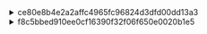 <details>
<summary>ce80e8b4e2a2affc4965fc96824d3dfd00dd13a3</summary>

### Three types 
| Path Change | Class Name Change | Count |
|----------------------------|----------------------------|-------|
| Different paths | Same class name | 109 |
| Different paths | Different class names | 1 |
| Same path | Different class name | 0 |

### Different paths, same class name


| repository_name | commit_id | file_similarity_score | change_type | change_type_info | old_filename | new_filename |
|----------------|-----------|----------------------|-------------|------------------|--------------|--------------|
| mbassador | ce80e8b | 100 | Move Method | 'private_void_addMessageTypeSubscription' from 'src/main/java/org/mbassy/AbstractMessageBus' to 'src/main/java/net/engio/mbassy/AbstractMessageBus' | src/main/java/org/mbassy/AbstractMessageBus#private_void_addMessageTypeSubscription(Class,Subscription).mjava | src/main/java/net/engio/mbassy/AbstractMessageBus#private_void_addMessageTypeSubscription(Class,Subscription).mjava |
| mbassador | ce80e8b | 100 | Move Method | 'private_void_initDispatcherThreads' from 'src/main/java/org/mbassy/AbstractMessageBus' to 'src/main/java/net/engio/mbassy/AbstractMessageBus' | src/main/java/org/mbassy/AbstractMessageBus#private_void_initDispatcherThreads(int).mjava | src/main/java/net/engio/mbassy/AbstractMessageBus#private_void_initDispatcherThreads(int).mjava |
| mbassador | ce80e8b | 100 | Move Method | 'protected_Collection[Subscription]_getSubscriptionsByMessageType' from 'src/main/java/org/mbassy/AbstractMessageBus' to 'src/main/java/net/engio/mbassy/AbstractMessageBus' | src/main/java/org/mbassy/AbstractMessageBus#protected_Collection[Subscription]_getSubscriptionsByMessageType(Class).mjava | src/main/java/net/engio/mbassy/AbstractMessageBus#protected_Collection[Subscription]_getSubscriptionsByMessageType(Class).mjava |
| mbassador | ce80e8b | 100 | Move Method | 'protected_MessagePublication[T]_addAsynchronousDeliveryRequest' from 'src/main/java/org/mbassy/AbstractMessageBus' to 'src/main/java/net/engio/mbassy/AbstractMessageBus' | src/main/java/org/mbassy/AbstractMessageBus#protected_MessagePublication[T]_addAsynchronousDeliveryRequest(MessagePublication[T]).mjava | src/main/java/net/engio/mbassy/AbstractMessageBus#protected_MessagePublication[T]_addAsynchronousDeliveryRequest(MessagePublication[T]).mjava |
| mbassador | ce80e8b | 100 | Move Method | 'protected_MessagePublication[T]_addAsynchronousDeliveryRequest' from 'src/main/java/org/mbassy/AbstractMessageBus' to 'src/main/java/net/engio/mbassy/AbstractMessageBus' | src/main/java/org/mbassy/AbstractMessageBus#protected_MessagePublication[T]_addAsynchronousDeliveryRequest(MessagePublication[T],long,TimeUnit).mjava | src/main/java/net/engio/mbassy/AbstractMessageBus#protected_MessagePublication[T]_addAsynchronousDeliveryRequest(MessagePublication[T],long,TimeUnit).mjava |
| mbassador | ce80e8b | 100 | Move Method | 'public_AbstractMessageBus' from 'src/main/java/org/mbassy/AbstractMessageBus' to 'src/main/java/net/engio/mbassy/AbstractMessageBus' | src/main/java/org/mbassy/AbstractMessageBus#public_AbstractMessageBus(BusConfiguration).mjava | src/main/java/net/engio/mbassy/AbstractMessageBus#public_AbstractMessageBus(BusConfiguration).mjava |
| mbassador | ce80e8b | 100 | Move Method | 'public_boolean_unsubscribe' from 'src/main/java/org/mbassy/AbstractMessageBus' to 'src/main/java/net/engio/mbassy/AbstractMessageBus' | src/main/java/org/mbassy/AbstractMessageBus#public_boolean_unsubscribe(Object).mjava | src/main/java/net/engio/mbassy/AbstractMessageBus#public_boolean_unsubscribe(Object).mjava |
| mbassador | ce80e8b | 100 | Move Method | 'public_void_addErrorHandler' from 'src/main/java/org/mbassy/AbstractMessageBus' to 'src/main/java/net/engio/mbassy/AbstractMessageBus' | src/main/java/org/mbassy/AbstractMessageBus#public_void_addErrorHandler(IPublicationErrorHandler).mjava | src/main/java/net/engio/mbassy/AbstractMessageBus#public_void_addErrorHandler(IPublicationErrorHandler).mjava |
| mbassador | ce80e8b | 100 | Move Method | 'public_void_handlePublicationError' from 'src/main/java/org/mbassy/AbstractMessageBus' to 'src/main/java/net/engio/mbassy/AbstractMessageBus' | src/main/java/org/mbassy/AbstractMessageBus#public_void_handlePublicationError(PublicationError).mjava | src/main/java/net/engio/mbassy/AbstractMessageBus#public_void_handlePublicationError(PublicationError).mjava |
| mbassador | ce80e8b | 100 | Move Method | 'public_void_subscribe' from 'src/main/java/org/mbassy/AbstractMessageBus' to 'src/main/java/net/engio/mbassy/AbstractMessageBus' | src/main/java/org/mbassy/AbstractMessageBus#public_void_subscribe(Object).mjava | src/main/java/net/engio/mbassy/AbstractMessageBus#public_void_subscribe(Object).mjava |

#### tokenized log

```
====== DIFF: a/src/main/java/org/mbassy/AbstractMessageBus#private_void_addMessageTypeSubscription(Class,Subscription).mjava ======
diff --git a/src/main/java/org/mbassy/AbstractMessageBus#private_void_addMessageTypeSubscription(Class,Subscription).mjava b/src/main/java/net/engio/mbassy/AbstractMessageBus#private_void_addMessageTypeSubscription(Class,Subscription).mjava
similarity index 100%
rename from src/main/java/org/mbassy/AbstractMessageBus#private_void_addMessageTypeSubscription(Class,Subscription).mjava
rename to src/main/java/net/engio/mbassy/AbstractMessageBus#private_void_addMessageTypeSubscription(Class,Subscription).mjava

====== DIFF: a/src/main/java/org/mbassy/AbstractMessageBus#private_void_initDispatcherThreads(int).mjava ======
diff --git a/src/main/java/org/mbassy/AbstractMessageBus#private_void_initDispatcherThreads(int).mjava b/src/main/java/net/engio/mbassy/AbstractMessageBus#private_void_initDispatcherThreads(int).mjava
similarity index 100%
rename from src/main/java/org/mbassy/AbstractMessageBus#private_void_initDispatcherThreads(int).mjava
rename to src/main/java/net/engio/mbassy/AbstractMessageBus#private_void_initDispatcherThreads(int).mjava

====== DIFF: a/src/main/java/org/mbassy/AbstractMessageBus#private_void_shutdown().mjava ======
diff --git a/src/main/java/org/mbassy/AbstractMessageBus#private_void_shutdown().mjava b/src/main/java/net/engio/mbassy/AbstractMessageBus#private_void_shutdown().mjava
similarity index 100%
rename from src/main/java/org/mbassy/AbstractMessageBus#private_void_shutdown().mjava
rename to src/main/java/net/engio/mbassy/AbstractMessageBus#private_void_shutdown().mjava

====== DIFF: a/src/main/java/org/mbassy/AbstractMessageBus#protected_Collection[Subscription]_getSubscriptionsByMessageType(Class).mjava ======
diff --git a/src/main/java/org/mbassy/AbstractMessageBus#protected_Collection[Subscription]_getSubscriptionsByMessageType(Class).mjava b/src/main/java/net/engio/mbassy/AbstractMessageBus#protected_Collection[Subscription]_getSubscriptionsByMessageType(Class).mjava
similarity index 100%
rename from src/main/java/org/mbassy/AbstractMessageBus#protected_Collection[Subscription]_getSubscriptionsByMessageType(Class).mjava
rename to src/main/java/net/engio/mbassy/AbstractMessageBus#protected_Collection[Subscription]_getSubscriptionsByMessageType(Class).mjava

====== DIFF: a/src/main/java/org/mbassy/AbstractMessageBus#protected_MessagePublication[T]_addAsynchronousDeliveryRequest(MessagePublication[T]).mjava ======
diff --git a/src/main/java/org/mbassy/AbstractMessageBus#protected_MessagePublication[T]_addAsynchronousDeliveryRequest(MessagePublication[T]).mjava b/src/main/java/net/engio/mbassy/AbstractMessageBus#protected_MessagePublication[T]_addAsynchronousDeliveryRequest(MessagePublication[T]).mjava
similarity index 100%
rename from src/main/java/org/mbassy/AbstractMessageBus#protected_MessagePublication[T]_addAsynchronousDeliveryRequest(MessagePublication[T]).mjava
rename to src/main/java/net/engio/mbassy/AbstractMessageBus#protected_MessagePublication[T]_addAsynchronousDeliveryRequest(MessagePublication[T]).mjava

====== DIFF: a/src/main/java/org/mbassy/AbstractMessageBus#protected_MessagePublication[T]_addAsynchronousDeliveryRequest(MessagePublication[T],long,TimeUnit).mjava ======
diff --git a/src/main/java/org/mbassy/AbstractMessageBus#protected_MessagePublication[T]_addAsynchronousDeliveryRequest(MessagePublication[T],long,TimeUnit).mjava b/src/main/java/net/engio/mbassy/AbstractMessageBus#protected_MessagePublication[T]_addAsynchronousDeliveryRequest(MessagePublication[T],long,TimeUnit).mjava
similarity index 100%
rename from src/main/java/org/mbassy/AbstractMessageBus#protected_MessagePublication[T]_addAsynchronousDeliveryRequest(MessagePublication[T],long,TimeUnit).mjava
rename to src/main/java/net/engio/mbassy/AbstractMessageBus#protected_MessagePublication[T]_addAsynchronousDeliveryRequest(MessagePublication[T],long,TimeUnit).mjava

====== DIFF: a/src/main/java/org/mbassy/AbstractMessageBus#protected_void_finalize().mjava ======
diff --git a/src/main/java/org/mbassy/AbstractMessageBus#protected_void_finalize().mjava b/src/main/java/net/engio/mbassy/AbstractMessageBus#protected_void_finalize().mjava
similarity index 100%
rename from src/main/java/org/mbassy/AbstractMessageBus#protected_void_finalize().mjava
rename to src/main/java/net/engio/mbassy/AbstractMessageBus#protected_void_finalize().mjava

====== DIFF: a/src/main/java/org/mbassy/AbstractMessageBus#public_AbstractMessageBus(BusConfiguration).mjava ======
diff --git a/src/main/java/org/mbassy/AbstractMessageBus#public_AbstractMessageBus(BusConfiguration).mjava b/src/main/java/net/engio/mbassy/AbstractMessageBus#public_AbstractMessageBus(BusConfiguration).mjava
similarity index 100%
rename from src/main/java/org/mbassy/AbstractMessageBus#public_AbstractMessageBus(BusConfiguration).mjava
rename to src/main/java/net/engio/mbassy/AbstractMessageBus#public_AbstractMessageBus(BusConfiguration).mjava

====== DIFF: a/src/main/java/org/mbassy/AbstractMessageBus#public_Collection[IPublicationErrorHandler]_getRegisteredErrorHandlers().mjava ======
diff --git a/src/main/java/org/mbassy/AbstractMessageBus#public_Collection[IPublicationErrorHandler]_getRegisteredErrorHandlers().mjava b/src/main/java/net/engio/mbassy/AbstractMessageBus#public_Collection[IPublicationErrorHandler]_getRegisteredErrorHandlers().mjava
similarity index 100%
rename from src/main/java/org/mbassy/AbstractMessageBus#public_Collection[IPublicationErrorHandler]_getRegisteredErrorHandlers().mjava
rename to src/main/java/net/engio/mbassy/AbstractMessageBus#public_Collection[IPublicationErrorHandler]_getRegisteredErrorHandlers().mjava

====== DIFF: a/src/main/java/org/mbassy/AbstractMessageBus#public_Executor_getExecutor().mjava ======
diff --git a/src/main/java/org/mbassy/AbstractMessageBus#public_Executor_getExecutor().mjava b/src/main/java/net/engio/mbassy/AbstractMessageBus#public_Executor_getExecutor().mjava
similarity index 100%
rename from src/main/java/org/mbassy/AbstractMessageBus#public_Executor_getExecutor().mjava
rename to src/main/java/net/engio/mbassy/AbstractMessageBus#public_Executor_getExecutor().mjava

====== DIFF: a/src/main/java/org/mbassy/AbstractMessageBus#public_boolean_hasPendingMessages().mjava ======
diff --git a/src/main/java/org/mbassy/AbstractMessageBus#public_boolean_hasPendingMessages().mjava b/src/main/java/net/engio/mbassy/AbstractMessageBus#public_boolean_hasPendingMessages().mjava
similarity index 100%
rename from src/main/java/org/mbassy/AbstractMessageBus#public_boolean_hasPendingMessages().mjava
rename to src/main/java/net/engio/mbassy/AbstractMessageBus#public_boolean_hasPendingMessages().mjava

====== DIFF: a/src/main/java/org/mbassy/AbstractMessageBus#public_boolean_unsubscribe(Object).mjava ======
diff --git a/src/main/java/org/mbassy/AbstractMessageBus#public_boolean_unsubscribe(Object).mjava b/src/main/java/net/engio/mbassy/AbstractMessageBus#public_boolean_unsubscribe(Object).mjava
similarity index 100%
rename from src/main/java/org/mbassy/AbstractMessageBus#public_boolean_unsubscribe(Object).mjava
rename to src/main/java/net/engio/mbassy/AbstractMessageBus#public_boolean_unsubscribe(Object).mjava

====== DIFF: a/src/main/java/org/mbassy/AbstractMessageBus#public_void_addErrorHandler(IPublicationErrorHandler).mjava ======
diff --git a/src/main/java/org/mbassy/AbstractMessageBus#public_void_addErrorHandler(IPublicationErrorHandler).mjava b/src/main/java/net/engio/mbassy/AbstractMessageBus#public_void_addErrorHandler(IPublicationErrorHandler).mjava
similarity index 100%
rename from src/main/java/org/mbassy/AbstractMessageBus#public_void_addErrorHandler(IPublicationErrorHandler).mjava
rename to src/main/java/net/engio/mbassy/AbstractMessageBus#public_void_addErrorHandler(IPublicationErrorHandler).mjava

====== DIFF: a/src/main/java/org/mbassy/AbstractMessageBus#public_void_handlePublicationError(PublicationError).mjava ======
diff --git a/src/main/java/org/mbassy/AbstractMessageBus#public_void_handlePublicationError(PublicationError).mjava b/src/main/java/net/engio/mbassy/AbstractMessageBus#public_void_handlePublicationError(PublicationError).mjava
similarity index 100%
rename from src/main/java/org/mbassy/AbstractMessageBus#public_void_handlePublicationError(PublicationError).mjava
rename to src/main/java/net/engio/mbassy/AbstractMessageBus#public_void_handlePublicationError(PublicationError).mjava

====== DIFF: a/src/main/java/org/mbassy/AbstractMessageBus#public_void_subscribe(Object).mjava ======
diff --git a/src/main/java/org/mbassy/AbstractMessageBus#public_void_subscribe(Object).mjava b/src/main/java/net/engio/mbassy/AbstractMessageBus#public_void_subscribe(Object).mjava
similarity index 100%
rename from src/main/java/org/mbassy/AbstractMessageBus#public_void_subscribe(Object).mjava
rename to src/main/java/net/engio/mbassy/AbstractMessageBus#public_void_subscribe(Object).mjava

```

#### original log

```
====== DIFF: a/src/main/java/org/mbassy/AbstractMessageBus.java ======
diff --git a/src/main/java/org/mbassy/AbstractMessageBus.java b/src/main/java/net/engio/mbassy/AbstractMessageBus.java
similarity index 96%
rename from src/main/java/org/mbassy/AbstractMessageBus.java
rename to src/main/java/net/engio/mbassy/AbstractMessageBus.java
index e9c72c6..e8d9897 100644
--- a/src/main/java/org/mbassy/AbstractMessageBus.java
+++ b/src/main/java/net/engio/mbassy/AbstractMessageBus.java
@@ -1,15 +1,14 @@
-package org.mbassy;
+package net.engio.mbassy;
 
-import org.mbassy.common.ReflectionUtils;
-import org.mbassy.dispatch.MessagingContext;
-import org.mbassy.listener.MessageHandlerMetadata;
-import org.mbassy.listener.MetadataReader;
-import org.mbassy.subscription.Subscription;
-import org.mbassy.subscription.SubscriptionFactory;
+import net.engio.mbassy.common.ReflectionUtils;
+import net.engio.mbassy.dispatch.MessagingContext;
+import net.engio.mbassy.listener.MessageHandlerMetadata;
+import net.engio.mbassy.listener.MetadataReader;
+import net.engio.mbassy.subscription.Subscription;
+import net.engio.mbassy.subscription.SubscriptionFactory;
 
 import java.util.*;
 import java.util.concurrent.*;
-import java.util.concurrent.atomic.AtomicBoolean;
 
 /**
  * The base class for all message bus implementations.
```
#### Possible refactoring

| **Refactoring Type**         | **Manifestation in This Change** |
|-----------------------------|----------------------------------|
| **Move Package**   | `org.mbassy` → `net.engio.mbassy` |
| **Move Class**     | `AbstractMessageBus.java` migrated to a new path |



### Different paths, different class names

| repository_name | commit_id | file_similarity_score | change_type | change_type_info | old_filename | new_filename |
|----------------|-----------|----------------------|-------------|------------------|--------------|--------------|
| mbassador | ce80e8b | 100 | Move Method | private_int_getNumberOfSubscribedListeners' from 'src/test/java/org/mbassy/MBassadorTest' to 'src/test/java/net/engio/mbassy/ListenerSubscriptionTest' | src/test/java/org/mbassy/MBassadorTest#private_int_getNumberOfSubscribedListeners(Collection[Subscription]).mjava | src/test/java/net/engio/mbassy/ListenerSubscriptionTest#private_int_getNumberOfSubscribedListeners(Collection[Subscription]).mjava |


#### tokenized log
```
====== DIFF: a/src/test/java/org/mbassy/MBassadorTest#private_int_getNumberOfSubscribedListeners(Collection[Subscription]).mjava ======
diff --git a/src/test/java/org/mbassy/MBassadorTest#private_int_getNumberOfSubscribedListeners(Collection[Subscription]).mjava b/src/test/java/net/engio/mbassy/ListenerSubscriptionTest#private_int_getNumberOfSubscribedListeners(Collection[Subscription]).mjava
similarity index 100%
rename from src/test/java/org/mbassy/MBassadorTest#private_int_getNumberOfSubscribedListeners(Collection[Subscription]).mjava
rename to src/test/java/net/engio/mbassy/ListenerSubscriptionTest#private_int_getNumberOfSubscribedListeners(Collection[Subscription]).mjava
```
  

#### original log

<details>
<summary>both</summary>

```
====== DIFF: a/src/test/java/org/mbassy/AllTests.java ======
diff --git a/src/test/java/org/mbassy/AllTests.java b/src/test/java/net/engio/mbassy/AllTests.java
similarity index 69%
rename from src/test/java/org/mbassy/AllTests.java
rename to src/test/java/net/engio/mbassy/AllTests.java
index 69ea305..9e85111 100644
--- a/src/test/java/org/mbassy/AllTests.java
+++ b/src/test/java/net/engio/mbassy/AllTests.java
@@ -1,4 +1,4 @@
-package org.mbassy;
+package net.engio.mbassy;
 
 import org.junit.runner.RunWith;
 import org.junit.runners.Suite;
@@ -12,9 +12,10 @@ import org.junit.runners.Suite;
 @RunWith(Suite.class)
 @Suite.SuiteClasses({
         ConcurrentSetTest.class,
-        MBassadorTest.class,
+        MessagePublicationTest.class,
         FilterTest.class,
-        MetadataReaderTest.class
+        MetadataReaderTest.class,
+        ListenerSubscriptionTest.class
 })
 public class AllTests {
 }
``` 
</details>

---
<details>
<summary>src/test/java/org/mbassy/MBassadorTest</summary>

```
====== DIFF: a/src/test/java/org/mbassy/MBassadorTest.java ======
diff --git a/src/test/java/org/mbassy/MBassadorTest.java b/src/test/java/org/mbassy/MBassadorTest.java
deleted file mode 100644
index d15bd3e..0000000
--- a/src/test/java/org/mbassy/MBassadorTest.java
+++ /dev/null
@@ -1,221 +0,0 @@
-package org.mbassy;
-
-import java.util.Collection;
-import java.util.LinkedList;
-import java.util.List;
-import java.util.concurrent.CopyOnWriteArrayList;
-
-import org.junit.Test;
-import org.mbassy.events.SubTestEvent;
-import org.mbassy.events.TestEvent;
-import org.mbassy.events.TestEvent2;
-import org.mbassy.listeners.EventingTestBean;
-import org.mbassy.listeners.EventingTestBean2;
-import org.mbassy.listeners.EventingTestBean3;
-import org.mbassy.listeners.ListenerFactory;
-import org.mbassy.listeners.MultiEventHandler;
-import org.mbassy.listeners.NonListeningBean;
-import org.mbassy.subscription.Subscription;
-
-/**
- * Test synchronous and asynchronous dispatch in single and multi-threaded scenario.
- *
- * @author bennidi
- *         Date: 2/8/12
- */
-public class MBassadorTest extends UnitTest {
-
-
-    // this is a single threaded test for subscribing and unsubscribing of a single listener
-    @Test
-    public void testSubscribeSimple() throws InterruptedException {
-        MBassador bus = new MBassador(new BusConfiguration());
-        List<Object> listeners = new LinkedList<Object>();
-        int listenerCount = 1000;
-
-        // subscribe a number of listeners to the bus
-        for (int i = 1; i <= listenerCount; i++) {
-            EventingTestBean listener = new EventingTestBean();
-            NonListeningBean nonListener = new NonListeningBean();
-            listeners.add(listener);
-
-            bus.subscribe(listener);
-            bus.subscribe(nonListener);
-
-            assertFalse(bus.unsubscribe(nonListener)); // these are not expected to be subscribed listeners
-            assertFalse(bus.unsubscribe(new EventingTestBean()));
-
-        }
-
-        // check the generated subscriptions for existence of all previously subscribed valid listeners
-        Collection<Subscription> testEventsubscriptions = bus.getSubscriptionsByMessageType(TestEvent.class);
-        assertEquals(1, testEventsubscriptions.size());
-        assertEquals(listenerCount, getNumberOfSubscribedListeners(testEventsubscriptions));
-
-        Collection<Subscription> subTestEventsubscriptions = bus.getSubscriptionsByMessageType(SubTestEvent.class);
-        assertEquals(3, subTestEventsubscriptions.size());
-        assertEquals(3 * listenerCount, getNumberOfSubscribedListeners(subTestEventsubscriptions));
-
-        // unsubscribe the listeners
-        for(Object listener : listeners){
-            assertTrue(bus.unsubscribe(listener)); // this listener is expected to exist
-        }
-
-        // no listener should be left
-        testEventsubscriptions = bus.getSubscriptionsByMessageType(TestEvent.class);
-        assertEquals(1, testEventsubscriptions.size());
-        assertEquals(0, getNumberOfSubscribedListeners(testEventsubscriptions));
-
-        subTestEventsubscriptions = bus.getSubscriptionsByMessageType(SubTestEvent.class);
-        assertEquals(3, subTestEventsubscriptions.size());
-        assertEquals(0, getNumberOfSubscribedListeners(subTestEventsubscriptions));
-
-    }
-
-    private int getNumberOfSubscribedListeners(Collection<Subscription> subscriptions) {
-        int listeners = 0;
-        for (Subscription sub : subscriptions) {
-            listeners += sub.size();
-        }
-        return listeners;
-    }
-
-    @Test
-    public void testConcurrentSubscription() throws Exception {
-
-        MBassador bus = new MBassador(new BusConfiguration());
-        ListenerFactory listenerFactory = new ListenerFactory()
-                .create(100, EventingTestBean.class)
-                .create(100, EventingTestBean2.class)
-                .create(100, EventingTestBean3.class)
-                .create(100, Object.class)
-                .create(100, NonListeningBean.class);
-
-        List<Object> listeners = listenerFactory.build();
-
-        // this will subscribe the listeners concurrently to the bus
-        TestUtil.setup(bus, listeners, 10);
-
-        // check the generated subscriptions for existence of all previously subscribed valid listeners
-        Collection<Subscription> testEventsubscriptions = bus.getSubscriptionsByMessageType(TestEvent.class);
-        assertEquals(3, testEventsubscriptions.size());
-        assertEquals(300, getNumberOfSubscribedListeners(testEventsubscriptions));
-
-        Collection<Subscription> subTestEventsubscriptions = bus.getSubscriptionsByMessageType(SubTestEvent.class);
-        assertEquals(10, subTestEventsubscriptions.size());
-        assertEquals(1000, getNumberOfSubscribedListeners(subTestEventsubscriptions));
-
-    }
-
-
-    @Test
-    public void testAsynchronousMessagePublication() throws Exception {
-
-        MBassador bus = new MBassador(new BusConfiguration());
-        ListenerFactory listenerFactory = new ListenerFactory()
-                .create(100, EventingTestBean.class)
-                .create(100, EventingTestBean2.class)
-                .create(100, EventingTestBean3.class)
-                .create(100, Object.class)
-                .create(100, NonListeningBean.class)
-                .create(100, MultiEventHandler.class);
-
-        List<Object> listeners = listenerFactory.build();
-
-        // this will subscribe the listeners concurrently to the bus
-        TestUtil.setup(bus, listeners, 10);
-
-        TestEvent event = new TestEvent();
-        TestEvent subEvent = new SubTestEvent();
-        TestEvent2 event2 = new TestEvent2();
-
-        bus.publishAsync(event);
-        bus.publishAsync(subEvent);
-        bus.publishAsync(event2);
-
-        pause(2000);
-
-        assertEquals(500, event.counter.get());
-        assertEquals(800, subEvent.counter.get());
-        assertEquals(200, event2.counter.get());
-
-    }
-
-    @Test
-    public void testSynchronousMessagePublication() throws Exception {
-
-        MBassador bus = new MBassador(new BusConfiguration());
-        ListenerFactory listenerFactory = new ListenerFactory()
-                .create(100, EventingTestBean.class)
-                .create(100, EventingTestBean2.class)
-                .create(100, EventingTestBean3.class)
-                .create(100, Object.class)
-                .create(100, NonListeningBean.class);
-
-        List<Object> listeners = listenerFactory.build();
-
-        // this will subscribe the listeners concurrently to the bus
-        TestUtil.setup(bus, listeners, 10);
-
-        TestEvent event = new TestEvent();
-        TestEvent subEvent = new SubTestEvent();
-
-        bus.publish(event);
-        bus.publish(subEvent);
-
-        pause(2000);
-
-        assertEquals(300, event.counter.get());
-        assertEquals(700, subEvent.counter.get());
-
-    }
-
-    @Test
-    public void testConcurrentMixedMessagePublication() throws Exception {
-        final CopyOnWriteArrayList<TestEvent> testEvents = new CopyOnWriteArrayList<TestEvent>();
-        final CopyOnWriteArrayList<SubTestEvent> subtestEvents = new CopyOnWriteArrayList<SubTestEvent>();
-        final int eventLoopsPerTHread = 100;
-
-
-        final MBassador bus = new MBassador(new BusConfiguration());
-        ListenerFactory listenerFactory = new ListenerFactory()
-                .create(100, EventingTestBean.class)
-                .create(100, EventingTestBean2.class)
-                .create(100, EventingTestBean3.class)
-                .create(100, Object.class)
-                .create(100, NonListeningBean.class);
-
-        List<Object> listeners = listenerFactory.build();
-
-        // this will subscribe the listeners concurrently to the bus
-        TestUtil.setup(bus, listeners, 10);
-
-        ConcurrentExecutor.runConcurrent(new Runnable() {
-            @Override
-            public void run() {
-                for (int i = 0; i < eventLoopsPerTHread; i++) {
-                    TestEvent event = new TestEvent();
-                    SubTestEvent subEvent = new SubTestEvent();
-                    testEvents.add(event);
-                    subtestEvents.add(subEvent);
-
-                    bus.publishAsync(event);
-                    bus.publish(subEvent);
-                }
-            }
-        }, 10);
-
-        pause(3000);
-
-        for (TestEvent event : testEvents) {
-            assertEquals(300, event.counter.get());
-        }
-
-        for (SubTestEvent event : subtestEvents) {
-            assertEquals(700, event.counter.get());
-        }
-
-    }
-
-
-}
```
</details>

---

<details>
<summary>src/test/java/net/engio/mbassy/ListenerSubscriptionTest</summary>
  
```
====== DIFF: a/src/test/java/net/engio/mbassy/ListenerSubscriptionTest.java ======
diff --git a/src/test/java/net/engio/mbassy/ListenerSubscriptionTest.java b/src/test/java/net/engio/mbassy/ListenerSubscriptionTest.java
new file mode 100644
index 0000000..815c989
--- /dev/null
+++ b/src/test/java/net/engio/mbassy/ListenerSubscriptionTest.java
@@ -0,0 +1,104 @@
+package net.engio.mbassy;
+
+import org.junit.Test;
+import net.engio.mbassy.common.TestUtil;
+import net.engio.mbassy.common.UnitTest;
+import net.engio.mbassy.events.SubTestEvent;
+import net.engio.mbassy.events.TestEvent;
+import net.engio.mbassy.listeners.*;
+import net.engio.mbassy.subscription.Subscription;
+
+import java.util.Collection;
+import java.util.LinkedList;
+import java.util.List;
+
+/**
+ * Testing different scenarios of subscribing objects (listeners and non-listeners) to the message bus.
+ *
+ * @author bennidi
+ *         Date: 1/9/13
+ */
+public class ListenerSubscriptionTest extends UnitTest{
+
+
+    // this is a single threaded test for subscribing and unsubscribing of a single listener
+    @Test
+    public void testSubscribeSimple() throws InterruptedException {
+        MBassador bus = new MBassador(new BusConfiguration());
+        List<Object> listeners = new LinkedList<Object>();
+        int listenerCount = 200000;
+
+        // subscribe a number of listeners to the bus
+        for (int i = 1; i <= listenerCount; i++) {
+            EventingTestBean listener = new EventingTestBean();
+            NonListeningBean nonListener = new NonListeningBean();
+            listeners.add(listener);
+
+            bus.subscribe(listener);
+            bus.subscribe(nonListener);
+
+            assertFalse(bus.unsubscribe(nonListener)); // these are not expected to be subscribed listeners
+            assertFalse(bus.unsubscribe(new EventingTestBean()));
+
+        }
+
+        // check the generated subscriptions for existence of all previously subscribed valid listeners
+        Collection<Subscription> testEventsubscriptions = bus.getSubscriptionsByMessageType(TestEvent.class);
+        assertEquals(1, testEventsubscriptions.size());
+        assertEquals(listenerCount, getNumberOfSubscribedListeners(testEventsubscriptions));
+
+        Collection<Subscription> subTestEventsubscriptions = bus.getSubscriptionsByMessageType(SubTestEvent.class);
+        assertEquals(3, subTestEventsubscriptions.size());
+        assertEquals(3 * listenerCount, getNumberOfSubscribedListeners(subTestEventsubscriptions));
+
+        // unsubscribe the listeners
+        for(Object listener : listeners){
+            assertTrue(bus.unsubscribe(listener)); // this listener is expected to exist
+        }
+
+        // no listener should be left
+        testEventsubscriptions = bus.getSubscriptionsByMessageType(TestEvent.class);
+        assertEquals(1, testEventsubscriptions.size());
+        assertEquals(0, getNumberOfSubscribedListeners(testEventsubscriptions));
+
+        subTestEventsubscriptions = bus.getSubscriptionsByMessageType(SubTestEvent.class);
+        assertEquals(3, subTestEventsubscriptions.size());
+        assertEquals(0, getNumberOfSubscribedListeners(subTestEventsubscriptions));
+
+    }
+
+    private int getNumberOfSubscribedListeners(Collection<Subscription> subscriptions) {
+        int listeners = 0;
+        for (Subscription sub : subscriptions) {
+            listeners += sub.size();
+        }
+        return listeners;
+    }
+
+    @Test
+    public void testConcurrentSubscription() throws Exception {
+
+        MBassador bus = new MBassador(new BusConfiguration());
+        ListenerFactory listenerFactory = new ListenerFactory()
+                .create(10000, EventingTestBean.class)
+                .create(10000, EventingTestBean2.class)
+                .create(10000, EventingTestBean3.class)
+                .create(10000, Object.class)
+                .create(10000, NonListeningBean.class);
+
+        List<Object> listeners = listenerFactory.build();
+
+        // this will subscribe the listeners concurrently to the bus
+        TestUtil.setup(bus, listeners, 10);
+
+        // check the generated subscriptions for existence of all previously subscribed valid listeners
+        Collection<Subscription> testEventsubscriptions = bus.getSubscriptionsByMessageType(TestEvent.class);
+        assertEquals(3, testEventsubscriptions.size());
+        assertEquals(30000, getNumberOfSubscribedListeners(testEventsubscriptions));
+
+        Collection<Subscription> subTestEventsubscriptions = bus.getSubscriptionsByMessageType(SubTestEvent.class);
+        assertEquals(10, subTestEventsubscriptions.size());
+        assertEquals(100000, getNumberOfSubscribedListeners(subTestEventsubscriptions));
+
+    }
+}
```
</details> 

<details>
<summary>src/test/java/net/engio/mbassy/MessagePublicationTest</summary>
  
```
====== DIFF: a/src/test/java/net/engio/mbassy/MessagePublicationTest.java ======
diff --git a/src/test/java/net/engio/mbassy/MessagePublicationTest.java b/src/test/java/net/engio/mbassy/MessagePublicationTest.java
new file mode 100644
index 0000000..22fb1da
--- /dev/null
+++ b/src/test/java/net/engio/mbassy/MessagePublicationTest.java
@@ -0,0 +1,144 @@
+package net.engio.mbassy;
+
+import java.util.List;
+import java.util.concurrent.CopyOnWriteArrayList;
+
+import org.junit.Test;
+import net.engio.mbassy.common.ConcurrentExecutor;
+import net.engio.mbassy.common.TestUtil;
+import net.engio.mbassy.common.UnitTest;
+import net.engio.mbassy.events.SubTestEvent;
+import net.engio.mbassy.events.TestEvent;
+import net.engio.mbassy.events.TestEvent2;
+import net.engio.mbassy.listeners.EventingTestBean;
+import net.engio.mbassy.listeners.EventingTestBean2;
+import net.engio.mbassy.listeners.EventingTestBean3;
+import net.engio.mbassy.listeners.ListenerFactory;
+import net.engio.mbassy.listeners.MultiEventHandler;
+import net.engio.mbassy.listeners.NonListeningBean;
+
+/**
+ * Test synchronous and asynchronous dispatch in single and multi-threaded scenario.
+ *
+ * @author bennidi
+ *         Date: 2/8/12
+ */
+public class MessagePublicationTest extends UnitTest {
+
+    // this value probably needs to be adjusted depending on the performance of the underlying plattform
+    // otherwise the tests will fail since asynchronous processing might not have finished when
+    // evaluation is run
+    private int processingTimeInMS = 4000;
+
+
+    @Test
+    public void testAsynchronousMessagePublication() throws Exception {
+
+        MBassador bus = new MBassador(new BusConfiguration());
+        ListenerFactory listenerFactory = new ListenerFactory()
+                .create(10000, EventingTestBean.class)
+                .create(10000, EventingTestBean2.class)
+                .create(10000, EventingTestBean3.class)
+                .create(10000, Object.class)
+                .create(10000, NonListeningBean.class)
+                .create(10000, MultiEventHandler.class);
+
+        List<Object> listeners = listenerFactory.build();
+
+        // this will subscribe the listeners concurrently to the bus
+        TestUtil.setup(bus, listeners, 10);
+
+        TestEvent event = new TestEvent();
+        TestEvent subEvent = new SubTestEvent();
+        TestEvent2 event2 = new TestEvent2();
+
+        bus.publishAsync(event);
+        bus.publishAsync(subEvent);
+        bus.publishAsync(event2);
+
+        pause(processingTimeInMS);
+
+        assertEquals(50000, event.counter.get());
+        assertEquals(80000, subEvent.counter.get());
+        assertEquals(20000, event2.counter.get());
+
+    }
+
+    @Test
+    public void testSynchronousMessagePublication() throws Exception {
+
+        MBassador bus = new MBassador(new BusConfiguration());
+        ListenerFactory listenerFactory = new ListenerFactory()
+                .create(10000, EventingTestBean.class)
+                .create(10000, EventingTestBean2.class)
+                .create(10000, EventingTestBean3.class)
+                .create(10000, Object.class)
+                .create(10000, NonListeningBean.class);
+
+        List<Object> listeners = listenerFactory.build();
+
+        // this will subscribe the listeners concurrently to the bus
+        TestUtil.setup(bus, listeners, 10);
+
+        TestEvent event = new TestEvent();
+        TestEvent subEvent = new SubTestEvent();
+
+        bus.publish(event);
+        bus.publish(subEvent);
+
+        pause(processingTimeInMS);
+
+        assertEquals(30000, event.counter.get());
+        assertEquals(70000, subEvent.counter.get());
+
+    }
+
+    @Test
+    public void testConcurrentMixedMessagePublication() throws Exception {
+        final CopyOnWriteArrayList<TestEvent> testEvents = new CopyOnWriteArrayList<TestEvent>();
+        final CopyOnWriteArrayList<SubTestEvent> subtestEvents = new CopyOnWriteArrayList<SubTestEvent>();
+        final int eventLoopsPerTHread = 100;
+
+
+        final MBassador bus = new MBassador(new BusConfiguration());
+        ListenerFactory listenerFactory = new ListenerFactory()
+                .create(10000, EventingTestBean.class)
+                .create(10000, EventingTestBean2.class)
+                .create(10000, EventingTestBean3.class)
+                .create(10000, Object.class)
+                .create(10000, NonListeningBean.class);
+
+        List<Object> listeners = listenerFactory.build();
+
+        // this will subscribe the listeners concurrently to the bus
+        TestUtil.setup(bus, listeners, 10);
+
+        ConcurrentExecutor.runConcurrent(new Runnable() {
+            @Override
+            public void run() {
+                for (int i = 0; i < eventLoopsPerTHread; i++) {
+                    TestEvent event = new TestEvent();
+                    SubTestEvent subEvent = new SubTestEvent();
+                    testEvents.add(event);
+                    subtestEvents.add(subEvent);
+
+                    bus.publishAsync(event);
+                    bus.publish(subEvent);
+                }
+            }
+        }, 10);
+
+        pause(processingTimeInMS);
+
+        for (TestEvent event : testEvents) {
+            assertEquals(30000, event.counter.get());
+        }
+
+        for (SubTestEvent event : subtestEvents) {
+            assertEquals(70000, event.counter.get());
+        }
+
+    }
+
+
+}                                    
```
</details>

#### Possible refactoring
 - Extract Class: Split `MessagePublicationTest` and `ListenerSubscriptionTest` from `MBassadorTest`. 
 - Move Method:

| **Category**                           | **MBassadorTest (Old)** | **MessagePublicationTest (New)** | **ListenerSubscriptionTest (New)** |
|----------------------------------------|------------------------|---------------------------------|----------------------------------|
| **Subscription Test**                  | ✅                     | ❌                              | ✅ (Extracted) |
| **Synchronous Message Publication**    | ✅                     | ✅ (Extracted)                  | ❌                              |
| **Asynchronous Message Publication**   | ✅                     | ✅ (Extracted)                  | ❌                              |
| **Mixed Concurrent Message Publication** | ✅                   | ✅ (Extracted)                  | ❌                              |
| **Class Status**                        | ❌ (Deleted)           | ✅ (New Class)                  | ✅ (New Class)                  |

    
| **Original Method (`MBassadorTest`)**  | **New Location** | **Changes** |
|----------------------------------------|------------------|-------------|
| `testSubscribeSimple()`                | `ListenerSubscriptionTest` | Subscription count increased from 1000 → 200000 |
| `testConcurrentSubscription()`         | `ListenerSubscriptionTest` | Listener instances increased from 100 → 10000 |
| `testAsynchronousMessagePublication()` | `MessagePublicationTest` | Listener instances increased from 100 → 10000, assertion values increased |
| `testSynchronousMessagePublication()`  | `MessagePublicationTest` | Listener instances increased from 100 → 10000 |
| `testConcurrentMixedMessagePublication()` | `MessagePublicationTest` | Listener instances increased from 100 → 10000 |

</details>


<details>
<summary>f8c5bbed910ee0cf16390f32f06f650e0020b1e5</summary>

 - Move method: 17
 - Move and Rename Method: 3

# Move method
 
## Three types 
| Path Change | Class Name Change | Count |
|----------------------------|----------------------------|-------|
| Different paths | Same class name | 8 |
| Different paths | Different class names | 1 |
| Same path | Different class name | 8 |

## Different paths, same class name

## Different paths, different class names

## Same path, different class name

| repository_name | commit_id | file_similarity_score | change_type | change_type_info | old_filename | new_filename |
|----------------|-----------|----------------------|-------------|------------------|--------------|--------------|
| mbassador | f8c5bbe | 100 | Move Method | 'private_Class_getMessageType' from 'src/main/java/org/mbassy/MBassador' to 'src/main/java/org/mbassy/AbstractMessageBus' | src/main/java/org/mbassy/MBassador#private_Class_getMessageType(Method).mjava | src/main/java/org/mbassy/AbstractMessageBus#private_Class_getMessageType(Method).mjava |
| mbassador | f8c5bbe | 100 | Move Method | 'private_Collection[Class]_getSuperclasses' from 'src/main/java/org/mbassy/MBassador' to 'src/main/java/org/mbassy/AbstractMessageBus' | src/main/java/org/mbassy/MBassador#private_Collection[Class]_getSuperclasses(Class).mjava | src/main/java/org/mbassy/AbstractMessageBus#private_Collection[Class]_getSuperclasses(Class).mjava |
| mbassador | f8c5bbe | 100 | Move Method | 'private_List[Method]_getListeners' from 'src/main/java/org/mbassy/MBassador' to 'src/main/java/org/mbassy/AbstractMessageBus' | src/main/java/org/mbassy/MBassador#private_List[Method]_getListeners(Class[#]).mjava | src/main/java/org/mbassy/AbstractMessageBus#private_List[Method]_getListeners(Class[#]).mjava |
| mbassador | f8c5bbe | 100 | Move Method | 'private_boolean_isValidMessageHandler' from 'src/main/java/org/mbassy/MBassador' to 'src/main/java/org/mbassy/AbstractMessageBus' | src/main/java/org/mbassy/MBassador#private_boolean_isValidMessageHandler(Method).mjava | src/main/java/org/mbassy/AbstractMessageBus#private_boolean_isValidMessageHandler(Method).mjava |
| mbassador | f8c5bbe | 100 | Move Method | 'private_void_addMessageTypeSubscription' from 'src/main/java/org/mbassy/MBassador' to 'src/main/java/org/mbassy/AbstractMessageBus' | src/main/java/org/mbassy/MBassador#private_void_addMessageTypeSubscription(Class,Subscription).mjava | src/main/java/org/mbassy/AbstractMessageBus#private_void_addMessageTypeSubscription(Class,Subscription).mjava |
| mbassador | f8c5bbe | 100 | Move Method | 'public_void_unsubscribe' from 'src/main/java/org/mbassy/MBassador' to 'src/main/java/org/mbassy/AbstractMessageBus' | src/main/java/org/mbassy/MBassador#public_void_unsubscribe(Object).mjava | src/main/java/org/mbassy/AbstractMessageBus#public_void_unsubscribe(Object).mjava |
| mbassador | f8c5bbe | 96 | Move Method | 'private_void_initDispatcherThreads' from 'src/main/java/org/mbassy/MBassador' to 'src/main/java/org/mbassy/AbstractMessageBus' | src/main/java/org/mbassy/MBassador#private_void_initDispatcherThreads(int).mjava | src/main/java/org/mbassy/AbstractMessageBus#private_void_initDispatcherThreads(int).mjava |
| mbassador | f8c5bbe | 91 | Move Method | 'public_void_subscribe' from 'src/main/java/org/mbassy/MBassador' to 'src/main/java/org/mbassy/AbstractMessageBus' | src/main/java/org/mbassy/MBassador#public_void_subscribe(Object).mjava | src/main/java/org/mbassy/AbstractMessageBus#public_void_subscribe(Object).mjava |

### without hunks
#### tokenized log

```
====== DIFF: a/src/main/java/org/mbassy/MBassador#private_Class_getMessageType(Method).mjava ======
diff --git a/src/main/java/org/mbassy/MBassador#private_Class_getMessageType(Method).mjava b/src/main/java/org/mbassy/AbstractMessageBus#private_Class_getMessageType(Method).mjava
similarity index 100%
rename from src/main/java/org/mbassy/MBassador#private_Class_getMessageType(Method).mjava
rename to src/main/java/org/mbassy/AbstractMessageBus#private_Class_getMessageType(Method).mjava

====== DIFF: a/src/main/java/org/mbassy/MBassador#private_Collection[Class]_getSuperclasses(Class).mjava ======
diff --git a/src/main/java/org/mbassy/MBassador#private_Collection[Class]_getSuperclasses(Class).mjava b/src/main/java/org/mbassy/AbstractMessageBus#private_Collection[Class]_getSuperclasses(Class).mjava
similarity index 100%
rename from src/main/java/org/mbassy/MBassador#private_Collection[Class]_getSuperclasses(Class).mjava
rename to src/main/java/org/mbassy/AbstractMessageBus#private_Collection[Class]_getSuperclasses(Class).mjava

====== DIFF: a/src/main/java/org/mbassy/MBassador#private_List[Method]_getListeners(Class[#]).mjava ======
diff --git a/src/main/java/org/mbassy/MBassador#private_List[Method]_getListeners(Class[#]).mjava b/src/main/java/org/mbassy/AbstractMessageBus#private_List[Method]_getListeners(Class[#]).mjava
similarity index 100%
rename from src/main/java/org/mbassy/MBassador#private_List[Method]_getListeners(Class[#]).mjava
rename to src/main/java/org/mbassy/AbstractMessageBus#private_List[Method]_getListeners(Class[#]).mjava

====== DIFF: a/src/main/java/org/mbassy/MBassador#private_boolean_isValidMessageHandler(Method).mjava ======
diff --git a/src/main/java/org/mbassy/MBassador#private_boolean_isValidMessageHandler(Method).mjava b/src/main/java/org/mbassy/AbstractMessageBus#private_boolean_isValidMessageHandler(Method).mjava
similarity index 100%
rename from src/main/java/org/mbassy/MBassador#private_boolean_isValidMessageHandler(Method).mjava
rename to src/main/java/org/mbassy/AbstractMessageBus#private_boolean_isValidMessageHandler(Method).mjava

====== DIFF: a/src/main/java/org/mbassy/MBassador#private_void_addMessageTypeSubscription(Class,Subscription).mjava ======
diff --git a/src/main/java/org/mbassy/MBassador#private_void_addMessageTypeSubscription(Class,Subscription).mjava b/src/main/java/org/mbassy/AbstractMessageBus#private_void_addMessageTypeSubscription(Class,Subscription).mjava
similarity index 100%
rename from src/main/java/org/mbassy/MBassador#private_void_addMessageTypeSubscription(Class,Subscription).mjava
rename to src/main/java/org/mbassy/AbstractMessageBus#private_void_addMessageTypeSubscription(Class,Subscription).mjava

====== DIFF: a/src/main/java/org/mbassy/MBassador#public_void_unsubscribe(Object).mjava ======
diff --git a/src/main/java/org/mbassy/MBassador#public_void_unsubscribe(Object).mjava b/src/main/java/org/mbassy/AbstractMessageBus#public_void_unsubscribe(Object).mjava
similarity index 100%
rename from src/main/java/org/mbassy/MBassador#public_void_unsubscribe(Object).mjava
rename to src/main/java/org/mbassy/AbstractMessageBus#public_void_unsubscribe(Object).mjava
```
#### original log

<details>
<summary>src/main/java/org/mbassy/MBassador</summary>

```
====== DIFF: a/src/main/java/org/mbassy/MBassador.java ======
diff --git a/src/main/java/org/mbassy/MBassador.java b/src/main/java/org/mbassy/MBassador.java
index eb5e62e..c9684ff 100644
--- a/src/main/java/org/mbassy/MBassador.java
+++ b/src/main/java/org/mbassy/MBassador.java
@@ -1,102 +1,32 @@
 package org.mbassy;
 
-import org.mbassy.filter.Filter;
-import org.mbassy.filter.MessageFilter;
-import org.mbassy.common.*;
+import org.mbassy.subscription.*;
 
-import java.lang.reflect.InvocationTargetException;
-import java.lang.reflect.Method;
 import java.util.*;
 import java.util.concurrent.*;
 
 
-public class MBassador<T> implements IMessageBus<T, SimplePostCommand>{
-
-
-	//  This predicate is used to find all message listeners (methods annotated with @Listener)
-	private static final IPredicate<Method> AllMessageListeners = new IPredicate<Method>() {
-		@Override
-		public boolean apply(Method target) {
-			return target.getAnnotation(Listener.class) != null;
-		}
-	};
-
-    // This is the default error handler it will simply log to standard out and
-    // print stack trace if available
-	protected static final class ConsoleLogger implements IPublicationErrorHandler {
-		@Override
-		public void handleError(PublicationError error) {
-            System.out.println(error);
-            if (error.getCause() != null) error.getCause().printStackTrace();
-		}
-	};
-
-    // executor for asynchronous listeners using unbound queuing strategy to ensure that no events get lost
-    private ExecutorService executor;
-
-	// cache already created filter instances
-	private final Map<Class<? extends MessageFilter>, MessageFilter> filterCache = new HashMap<Class<? extends MessageFilter>, MessageFilter>();
-
-	// all subscriptions per message type
-	// this is the primary list for dispatching a specific message
-    // write access is synchronized and happens very infrequently
-	private final Map<Class, Collection<Subscription>> subscriptionsPerMessage = new HashMap(50);
-
-	// all subscriptions per messageHandler type
-	// this list provides fast access for subscribing and unsubscribing
-	private final Map<Class, Collection<Subscription>> subscriptionsPerListener = new HashMap(50);
-
-	// remember already processed classes that do not contain any listeners
-	private final Collection<Class> nonListeners = new HashSet();
-
-    // this handler will receive all errors that occur during message dispatch or message handling
-	private IPublicationErrorHandler errorHandler = new ConsoleLogger();
-
-
-    // all threads that are available for asynchronous message dispatching
-    private final CopyOnWriteArrayList<Thread> dispatchers = new CopyOnWriteArrayList<Thread>();
-
-    // all pending messages scheduled for asynchronous dispatch are queued here
-    private final LinkedBlockingQueue<T> pendingMessages = new LinkedBlockingQueue<T>();
-
-    // initialize the dispatch workers
-    private void initDispatcherThreads(int numberOfThreads) {
-        for (int i = 0; i < numberOfThreads; i++) {
-            // each thread will run forever and process incoming
-            //dispatch requests
-            Thread dispatcher = new Thread(new Runnable() {
-                public void run() {
-                    while (true) {
-                        try {
-                            publish(pendingMessages.take());
-                        } catch (InterruptedException e) {
-                            errorHandler.handleError(new PublicationError(e, "Asynchronous publication interrupted", null, null, null));
-                            return;
-                        }
-                    }
-                }
-            });
-            dispatchers.add(dispatcher);
-            dispatcher.start();
-        }
-    }
+public class MBassador<T> extends AbstractMessageBus<T, SimplePostCommand<T>>{
 
     public MBassador(){
         this(2);
     }
 
     public MBassador(int dispatcherThreadCount){
-        this(2, new ThreadPoolExecutor(5, 50, 1, TimeUnit.MINUTES, new LinkedBlockingQueue<Runnable>()));
+        super(dispatcherThreadCount);
     }
 
     public MBassador(int dispatcherThreadCount, ExecutorService executor){
-        this.executor = executor;
-        initDispatcherThreads(dispatcherThreadCount > 0 ? dispatcherThreadCount : 2);
+        super(dispatcherThreadCount,executor);
     }
 
+    @Override
+    protected SubscriptionFactory getSubscriptionFactory() {
+        return new SubscriptionFactory(this);
+    }
 
     public void publishAsync(T message){
-        pendingMessages.offer(message);
+        addAsynchronousDeliveryRequest(new SubscriptionDeliveryRequest<T>(getSubscriptionsByMessageType(message.getClass()), message));
     }
 
 
@@ -125,370 +55,9 @@ public class MBassador<T> implements IMessageBus<T, SimplePostCommand>{
 	}
 
 
-	public void unsubscribe(Object listener){
-		if (listener == null) return;
-		Collection<Subscription> subscriptions = subscriptionsPerListener.get(listener.getClass());
-		if(subscriptions == null)return;
-        for (Subscription subscription : subscriptions) {
-			subscription.unsubscribe(listener);
-		}
-	}
-
     @Override
     public SimplePostCommand post(T message) {
         return new SimplePostCommand(this, message);
     }
 
-    public void subscribe(Object listener){
-		Class listeningClass = listener.getClass();
-		if (nonListeners.contains(listeningClass))
-			return; // early reject of known classes that do not participate in eventing
-		Collection<Subscription> subscriptionsByListener = subscriptionsPerListener.get(listeningClass);
-		if (subscriptionsByListener == null) { // if the type is registered for the first time
-			synchronized (this) { // new subscriptions must be processed sequentially for each class
-				subscriptionsByListener = subscriptionsPerListener.get(listeningClass);
-				if (subscriptionsByListener == null) {  // double check (a bit ugly but works here)
-					List<Method> messageHandlers = getListeners(listeningClass);  // get all methods with subscriptions
-					subscriptionsByListener = new ArrayList<Subscription>(messageHandlers.size()); // it's safe to use non-concurrent collection here (read only)
-					if (messageHandlers.isEmpty()) {  // remember the class as non listening class
-						nonListeners.add(listeningClass);
-						return;
-					}
-					// create subscriptions for all detected listeners
-					for (Method messageHandler : messageHandlers) {
-						if (!isValidMessageHandler(messageHandler)) continue; // ignore invalid listeners
-						MessageFilter[] filter = getFilter(messageHandler.getAnnotation(Listener.class));
-						Class eventType = getMessageType(messageHandler);
-						Subscription subscription = createSubscription(messageHandler, filter);
-						subscription.subscribe(listener);
-						addMessageTypeSubscription(eventType, subscription);
-						subscriptionsByListener.add(subscription);
-						//updateMessageTypeHierarchy(eventType);
-					}
-					subscriptionsPerListener.put(listeningClass, subscriptionsByListener);
-				}
-			}
-		}
-		// register the listener to the existing subscriptions
-		for (Subscription sub : subscriptionsByListener) sub.subscribe(listener);
-	}
-
-
-	public void setErrorHandler(IPublicationErrorHandler handler){
-		this.errorHandler = handler;
-	}
-
-
-
-	// obtain the set of subscriptions for the given message type
-	private Collection<Subscription> getSubscriptionsByMessageType(Class messageType) {
-		List<Subscription> subscriptions = new LinkedList<Subscription>();
-
-		if(subscriptionsPerMessage.get(messageType) != null) {
-			subscriptions.addAll(subscriptionsPerMessage.get(messageType));
-		}
-		for (Class eventSuperType : getSuperclasses(messageType)){
-           if(subscriptionsPerMessage.get(eventSuperType) != null){
-               subscriptions.addAll(subscriptionsPerMessage.get(eventSuperType));
-           }
-        }
-        // IMPROVEMENT: use tree list that sorts during insertion
-		//Collections.sort(subscriptions, new SubscriptionByPriorityDesc());
-        return subscriptions;
-	}
-
-    private Collection<Class> getSuperclasses(Class from){
-        Collection<Class> superclasses = new LinkedList<Class>();
-        while(!from.equals(Object.class)){
-            superclasses.add(from.getSuperclass());
-            from = from.getSuperclass();
-        }
-        return superclasses;
-    }
-
-	// associate a suscription with a message type
-	private void addMessageTypeSubscription(Class messageType, Subscription subscription) {
-		Collection<Subscription> subscriptions = subscriptionsPerMessage.get(messageType);
-		if (subscriptions == null) {
-			subscriptions = new CopyOnWriteArraySet<Subscription>();
-			subscriptionsPerMessage.put(messageType, subscriptions);
-		}
-		subscriptions.add(subscription);
-	}
-
-
-	private boolean isValidMessageHandler(Method handler) {
-		if (handler.getParameterTypes().length != 1) {
-			// a messageHandler only defines one parameter (the message)
-			System.out.println("Found no or more than one parameter in messageHandler [" + handler.getName()
-					+ "]. A messageHandler must define exactly one parameter");
-			return false;
-		}
-		return true;
-	}
-
-	private static Class getMessageType(Method listener) {
-		return listener.getParameterTypes()[0];
-	}
-
-	// get all listeners defined by the given class (includes
-	// listeners defined in super classes)
-	private static List<Method> getListeners(Class<?> target) {
-		return ReflectionUtils.getMethods(AllMessageListeners, target);
-	}
-
-	// retrieve all instances of filters associated with the given subscription
-	private MessageFilter[] getFilter(Listener subscription) {
-		if (subscription.value().length == 0) return null;
-		MessageFilter[] filters = new MessageFilter[subscription.value().length];
-		int i = 0;
-		for (Filter filterDef : subscription.value()) {
-			MessageFilter filter = filterCache.get(filterDef.value());
-			if (filter == null) {
-				try {
-					filter = filterDef.value().newInstance();
-					filterCache.put(filterDef.value(), filter);
-				} catch (Throwable e) {
-					handlePublicationError(new PublicationError()
-							.setMessage("Error retrieving filter"));
-				}
-
-			}
-			filters[i] = filter;
-			i++;
-		}
-		return filters;
-	}
-
-
-
-	private void handlePublicationError(PublicationError error) {
-		errorHandler.handleError(error);
-	}
-
-    @Override
-    protected void finalize() throws Throwable {
-        super.finalize();
-        for(Thread dispatcher : dispatchers){
-            dispatcher.interrupt();
-        }
-    }
-
-
-    private Subscription createSubscription(Method messageHandler, MessageFilter[] filter){
-        if(filter == null || filter.length == 0){
-            if(isAsynchronous(messageHandler)){
-                return new UnfilteredAsynchronousSubscription(messageHandler);
-            }
-            else{
-                return new UnfilteredSynchronousSubscription(messageHandler);
-            }
-        }
-        else{
-            if(isAsynchronous(messageHandler)){
-                return new FilteredAsynchronousSubscription(messageHandler, filter);
-            }
-            else{
-                return new FilteredSynchronousSubscription(messageHandler, filter);
-            }
-        }
-    }
-
-    private boolean isAsynchronous(Method messageHandler){
-         return messageHandler.getAnnotation(Listener.class).mode().equals(Listener.Dispatch.Asynchronous);
-    }
-
-
-    /**
-     * Subscription is a thread safe container for objects that contain message handlers
-     */
-	private abstract class Subscription {
-
-		private final Method messageHandler;
-
-		protected ConcurrentSet<Object> listeners = new ConcurrentSet<Object>();
-
-        private int priority = 0;
-
-		private Subscription(Method messageHandler) {
-            // TODO: init priority
-			this.messageHandler = messageHandler;
-            this.messageHandler.setAccessible(true);
-		}
-
-        protected abstract void publish(Object message);
-
-        protected abstract void dispatch(final Object message, final Object listener);
-
-
-        public int getPriority(){
-            return priority;
-        }
-
-
-		public void subscribe(Object o) {
-			listeners.add(o);
-
-		}
-
-        protected void invokeHandler(final Object message, final Object listener){
-            try {
-                messageHandler.invoke(listener, message);
-            }catch(IllegalAccessException e){
-                MBassador.this.handlePublicationError(
-                        new PublicationError(e, "Error during messageHandler notification. " +
-                                "The class or method is not accessible",
-                                messageHandler, listener, message));
-            }
-            catch(IllegalArgumentException e){
-                MBassador.this.handlePublicationError(
-                        new PublicationError(e, "Error during messageHandler notification. " +
-                                "Wrong arguments passed to method. Was: " + message.getClass()
-                                + "Expected: " + messageHandler.getParameterTypes()[0],
-                                messageHandler, listener, message));
-            }
-            catch (InvocationTargetException e) {
-                MBassador.this.handlePublicationError(
-                        new PublicationError(e, "Error during messageHandler notification. " +
-                                "Message handler threw exception",
-                                messageHandler, listener, message));
-            }
-            catch (Throwable e) {
-                MBassador.this.handlePublicationError(
-                        new PublicationError(e, "Error during messageHandler notification. " +
-                                "Unexpected exception",
-                                messageHandler, listener, message));
-            }
-        }
-
-
-		public void unsubscribe(Object existingListener) {
-			listeners.remove(existingListener);
-		}
-
-
-
-
-	}
-
-    private abstract class UnfilteredSubscription extends Subscription{
-
-
-        private UnfilteredSubscription(Method messageHandler) {
-            super(messageHandler);
-        }
-
-        public void publish(Object message) {
-
-            Iterator<Object> iterator = listeners.iterator();
-            Object listener = null;
-            while ((listener = iterator.next()) != null) {
-                dispatch(message, listener);
-            }
-        }
-    }
-
-    private class UnfilteredAsynchronousSubscription extends UnfilteredSubscription{
-
-
-        private UnfilteredAsynchronousSubscription(Method messageHandler) {
-            super(messageHandler);
-        }
-
-        protected void dispatch(final Object message, final Object listener){
-                MBassador.this.executor.execute(new Runnable() {
-                    @Override
-                    public void run() {
-                        invokeHandler(message, listener);
-                    }
-                });
-
-        }
-    }
-
-    private class UnfilteredSynchronousSubscription extends UnfilteredSubscription{
-
-
-        private UnfilteredSynchronousSubscription(Method messageHandler) {
-            super(messageHandler);
-        }
-
-        protected void dispatch(final Object message, final Object listener){
-            invokeHandler(message, listener);
-        }
-    }
-
-    private abstract class FilteredSubscription extends Subscription{
-
-        private final MessageFilter[] filter;
-
-
-        private FilteredSubscription(Method messageHandler, MessageFilter[] filter) {
-            super(messageHandler);
-            this.filter = filter;
-        }
-
-        private boolean passesFilter(Object message, Object listener) {
-
-            if (filter == null) {
-                return true;
-            }
-            else {
-                for (int i = 0; i < filter.length; i++) {
-                    if (!filter[i].accepts(message, listener)) return false;
-                }
-                return true;
-            }
-        }
-
-        protected void publish(Object message) {
-
-            Iterator<Object> iterator = listeners.iterator();
-            Object listener = null;
-            while ((listener = iterator.next()) != null) {
-                if(passesFilter(message, listener)) {
-                    dispatch(message, listener);
-                }
-            }
-        }
-    }
-
-    private class FilteredSynchronousSubscription extends FilteredSubscription{
-
-
-        private FilteredSynchronousSubscription(Method messageHandler, MessageFilter[] filter) {
-            super(messageHandler, filter);
-        }
-
-        protected void dispatch(final Object message, final Object listener){
-            MBassador.this.executor.execute(new Runnable() {
-                @Override
-                public void run() {
-                    invokeHandler(message, listener);
-                }
-            });
-
-        }
-    }
-
-    private class FilteredAsynchronousSubscription extends FilteredSubscription{
-
-
-        private FilteredAsynchronousSubscription(Method messageHandler, MessageFilter[] filter) {
-            super(messageHandler, filter);
-        }
-
-        protected void dispatch(final Object message, final Object listener){
-            invokeHandler(message, listener);
-        }
-    }
-
-
-    private final class SubscriptionByPriorityDesc implements Comparator<Subscription> {
-        @Override
-        public int compare(Subscription o1, Subscription o2) {
-            return o1.getPriority() - o2.getPriority();
-        }
-    };
-
 }
```
</details>

<details>
<summary>src/main/java/org/mbassy/AbstractMessageBus</summary>

```
====== DIFF: a/src/main/java/org/mbassy/AbstractMessageBus.java ======
diff --git a/src/main/java/org/mbassy/AbstractMessageBus.java b/src/main/java/org/mbassy/AbstractMessageBus.java
new file mode 100644
index 0000000..9747408
--- /dev/null
+++ b/src/main/java/org/mbassy/AbstractMessageBus.java
@@ -0,0 +1,247 @@
+package org.mbassy;
+
+import org.mbassy.common.IPredicate;
+import org.mbassy.common.ReflectionUtils;
+import org.mbassy.listener.Listener;
+import org.mbassy.listener.MetadataReader;
+import org.mbassy.subscription.Subscription;
+import org.mbassy.subscription.SubscriptionDeliveryRequest;
+import org.mbassy.subscription.SubscriptionFactory;
+
+import java.lang.reflect.Method;
+import java.util.*;
+import java.util.concurrent.*;
+
+
+public abstract class AbstractMessageBus<T, P extends IMessageBus.IPostCommand> implements IMessageBus<T, P> {
+
+
+    //  This predicate is used to find all message listeners (methods annotated with @Listener)
+    private static final IPredicate<Method> AllMessageListeners = new IPredicate<Method>() {
+        @Override
+        public boolean apply(Method target) {
+            return target.getAnnotation(Listener.class) != null;
+        }
+    };
+
+    // This is the default error handler it will simply log to standard out and
+    // print stack trace if available
+    protected static final class ConsoleLogger implements IPublicationErrorHandler {
+        @Override
+        public void handleError(PublicationError error) {
+            System.out.println(error);
+            if (error.getCause() != null) error.getCause().printStackTrace();
+        }
+    }
+
+    ;
+
+    // executor for asynchronous listeners using unbound queuing strategy to ensure that no events get lost
+    private ExecutorService executor;
+
+    private MetadataReader metadataReader = new MetadataReader();
+
+    // all subscriptions per message type
+    // this is the primary list for dispatching a specific message
+    // write access is synchronized and happens very infrequently
+    private final Map<Class, Collection<Subscription>> subscriptionsPerMessage = new HashMap(50);
+
+    // all subscriptions per messageHandler type
+    // this list provides fast access for subscribing and unsubscribing
+    // write access is synchronized and happens very infrequently
+    private final Map<Class, Collection<Subscription>> subscriptionsPerListener = new HashMap(50);
+
+    // remember already processed classes that do not contain any listeners
+    private final Collection<Class> nonListeners = new HashSet();
+
+    // this handler will receive all errors that occur during message dispatch or message handling
+    private CopyOnWriteArrayList<IPublicationErrorHandler> errorHandlers = new CopyOnWriteArrayList<IPublicationErrorHandler>();
+
+    // all threads that are available for asynchronous message dispatching
+    private final CopyOnWriteArrayList<Thread> dispatchers = new CopyOnWriteArrayList<Thread>();
+
+    // all pending messages scheduled for asynchronous dispatch are queued here
+    private final LinkedBlockingQueue<SubscriptionDeliveryRequest<T>> pendingMessages = new LinkedBlockingQueue<SubscriptionDeliveryRequest<T>>();
+
+    private final SubscriptionFactory subscriptionFactory;
+
+    // initialize the dispatch workers
+    private void initDispatcherThreads(int numberOfThreads) {
+        for (int i = 0; i < numberOfThreads; i++) {
+            // each thread will run forever and process incoming
+            //dispatch requests
+            Thread dispatcher = new Thread(new Runnable() {
+                public void run() {
+                    while (true) {
+                        try {
+                           pendingMessages.take().execute();
+                        } catch (InterruptedException e) {
+                            handlePublicationError(new PublicationError(e, "Asynchronous publication interrupted", null, null, null));
+                            return;
+                        }
+                    }
+                }
+            });
+            dispatchers.add(dispatcher);
+            dispatcher.start();
+        }
+    }
+
+    public AbstractMessageBus() {
+        this(2);
+    }
+
+    public AbstractMessageBus(int dispatcherThreadCount) {
+        this(2, new ThreadPoolExecutor(5, 50, 1, TimeUnit.MINUTES, new LinkedBlockingQueue<Runnable>()));
+    }
+
+    public AbstractMessageBus(int dispatcherThreadCount, ExecutorService executor) {
+        this.executor = executor;
+        initDispatcherThreads(dispatcherThreadCount > 0 ? dispatcherThreadCount : 2);
+        addErrorHandler(new ConsoleLogger());
+        subscriptionFactory = getSubscriptionFactory();
+        initialize();
+    }
+
+    protected abstract SubscriptionFactory getSubscriptionFactory();
+
+    protected void initialize(){}
+
+    @Override
+    public Collection<IPublicationErrorHandler> getRegisteredErrorHandlers() {
+        return Collections.unmodifiableCollection(errorHandlers);
+    }
+
+    public void unsubscribe(Object listener) {
+        if (listener == null) return;
+        Collection<Subscription> subscriptions = subscriptionsPerListener.get(listener.getClass());
+        if (subscriptions == null) return;
+        for (Subscription subscription : subscriptions) {
+            subscription.unsubscribe(listener);
+        }
+    }
+
+
+    public void subscribe(Object listener) {
+        try {
+            Class listeningClass = listener.getClass();
+            if (nonListeners.contains(listeningClass))
+                return; // early reject of known classes that do not participate in eventing
+            Collection<Subscription> subscriptionsByListener = subscriptionsPerListener.get(listeningClass);
+            if (subscriptionsByListener == null) { // if the type is registered for the first time
+                synchronized (this) { // new subscriptions must be processed sequentially for each class
+                    subscriptionsByListener = subscriptionsPerListener.get(listeningClass);
+                    if (subscriptionsByListener == null) {  // double check (a bit ugly but works here)
+                        List<Method> messageHandlers = getListeners(listeningClass);  // get all methods with subscriptions
+                        subscriptionsByListener = new ArrayList<Subscription>(messageHandlers.size()); // it's safe to use non-concurrent collection here (read only)
+                        if (messageHandlers.isEmpty()) {  // remember the class as non listening class
+                            nonListeners.add(listeningClass);
+                            return;
+                        }
+                        // create subscriptions for all detected listeners
+                        for (Method messageHandler : messageHandlers) {
+                            if (!isValidMessageHandler(messageHandler)) continue; // ignore invalid listeners
+                            Class eventType = getMessageType(messageHandler);
+                            Subscription subscription = subscriptionFactory.createSubscription(metadataReader.getHandlerMetadata(messageHandler));
+                            subscription.subscribe(listener);
+                            addMessageTypeSubscription(eventType, subscription);
+                            subscriptionsByListener.add(subscription);
+                            //updateMessageTypeHierarchy(eventType);
+                        }
+                        subscriptionsPerListener.put(listeningClass, subscriptionsByListener);
+                    }
+                }
+            }
+            // register the listener to the existing subscriptions
+            for (Subscription sub : subscriptionsByListener) sub.subscribe(listener);
+        } catch (Exception e) {
+            throw new RuntimeException(e);
+        }
+    }
+
+
+    public void addErrorHandler(IPublicationErrorHandler handler) {
+        errorHandlers.add(handler);
+    }
+
+    protected void addAsynchronousDeliveryRequest(SubscriptionDeliveryRequest<T> request) {
+        pendingMessages.offer(request);
+    }
+
+    // obtain the set of subscriptions for the given message type
+    protected Collection<Subscription> getSubscriptionsByMessageType(Class messageType) {
+        Set<Subscription> subscriptions = new TreeSet<Subscription>(Subscription.SubscriptionByPriorityDesc);
+
+        if (subscriptionsPerMessage.get(messageType) != null) {
+            subscriptions.addAll(subscriptionsPerMessage.get(messageType));
+        }
+        for (Class eventSuperType : getSuperclasses(messageType)) {
+            if (subscriptionsPerMessage.get(eventSuperType) != null) {
+                subscriptions.addAll(subscriptionsPerMessage.get(eventSuperType));
+            }
+        }
+        // IMPROVEMENT: use tree list that sorts during insertion
+        //Collections.sort(subscriptions, new SubscriptionByPriorityDesc());
+        return subscriptions;
+    }
+
+    private Collection<Class> getSuperclasses(Class from) {
+        Collection<Class> superclasses = new LinkedList<Class>();
+        while (!from.equals(Object.class)) {
+            superclasses.add(from.getSuperclass());
+            from = from.getSuperclass();
+        }
+        return superclasses;
+    }
+
+    // associate a suscription with a message type
+    private void addMessageTypeSubscription(Class messageType, Subscription subscription) {
+        Collection<Subscription> subscriptions = subscriptionsPerMessage.get(messageType);
+        if (subscriptions == null) {
+            subscriptions = new CopyOnWriteArraySet<Subscription>();
+            subscriptionsPerMessage.put(messageType, subscriptions);
+        }
+        subscriptions.add(subscription);
+    }
+
+
+    private boolean isValidMessageHandler(Method handler) {
+        if (handler.getParameterTypes().length != 1) {
+            // a messageHandler only defines one parameter (the message)
+            System.out.println("Found no or more than one parameter in messageHandler [" + handler.getName()
+                    + "]. A messageHandler must define exactly one parameter");
+            return false;
+        }
+        return true;
+    }
+
+    private static Class getMessageType(Method listener) {
+        return listener.getParameterTypes()[0];
+    }
+
+    // get all listeners defined by the given class (includes
+    // listeners defined in super classes)
+    private static List<Method> getListeners(Class<?> target) {
+        return ReflectionUtils.getMethods(AllMessageListeners, target);
+    }
+
+
+    public void handlePublicationError(PublicationError error) {
+        for (IPublicationErrorHandler errorHandler : errorHandlers)
+            errorHandler.handleError(error);
+    }
+
+    @Override
+    protected void finalize() throws Throwable {
+        super.finalize();
+        for (Thread dispatcher : dispatchers) {
+            dispatcher.interrupt();
+        }
+    }
+
+    @Override
+    public Executor getExecutor() {
+        return executor;
+    }
+
+}
```
</details>


### with hunks
#### tokenized log

<details>
<summary>R96</summary>
 
```
====== DIFF: a/src/main/java/org/mbassy/MBassador#private_void_initDispatcherThreads(int).mjava ======
diff --git a/src/main/java/org/mbassy/MBassador#private_void_initDispatcherThreads(int).mjava b/src/main/java/org/mbassy/AbstractMessageBus#private_void_initDispatcherThreads(int).mjava
similarity index 96%
rename from src/main/java/org/mbassy/MBassador#private_void_initDispatcherThreads(int).mjava
rename to src/main/java/org/mbassy/AbstractMessageBus#private_void_initDispatcherThreads(int).mjava
index 191afbf..6d8a8cc 100644
--- a/src/main/java/org/mbassy/MBassador#private_void_initDispatcherThreads(int).mjava
+++ b/src/main/java/org/mbassy/AbstractMessageBus#private_void_initDispatcherThreads(int).mjava
@@ -45,13 +45,14 @@ true	TRUE
 {	LEFTWHILEBRACKET
 try	TRY
 {	LEFTTRYBRACKET
-publish	INVOKEDMETHODNAME
-(	LEFTMETHODINVOCATIONPAREN
 pendingMessages	VARIABLENAME
 .	DOT
 take	INVOKEDMETHODNAME
 (	LEFTMETHODINVOCATIONPAREN
 )	RIGHTMETHODINVOCATIONPAREN
+.	DOT
+execute	INVOKEDMETHODNAME
+(	LEFTMETHODINVOCATIONPAREN
 )	RIGHTMETHODINVOCATIONPAREN
 ;	EXPRESSIONSTATEMENTSEMICOLON
 }	RIGHTTRYBRACKET
@@ -61,9 +62,7 @@ InterruptedException	TYPENAME
 e	VARIABLENAME
 )	RIGHTCATCHCLAUSEPAREN
 {	LEFTCATCHCLAUSEBRACKET
-errorHandler	VARIABLENAME
-.	DOT
-handleError	INVOKEDMETHODNAME
+handlePublicationError	INVOKEDMETHODNAME
 (	LEFTMETHODINVOCATIONPAREN
 new	NEW
 PublicationError	TYPENAME
```
</details>


<details>
<summary>R91</summary>

```
====== DIFF: a/src/main/java/org/mbassy/MBassador#public_void_subscribe(Object).mjava ======
diff --git a/src/main/java/org/mbassy/MBassador#public_void_subscribe(Object).mjava b/src/main/java/org/mbassy/AbstractMessageBus#public_void_subscribe(Object).mjava
similarity index 91%
rename from src/main/java/org/mbassy/MBassador#public_void_subscribe(Object).mjava
rename to src/main/java/org/mbassy/AbstractMessageBus#public_void_subscribe(Object).mjava
index 18e28a2..2e10805 100644
--- a/src/main/java/org/mbassy/MBassador#public_void_subscribe(Object).mjava
+++ b/src/main/java/org/mbassy/AbstractMessageBus#public_void_subscribe(Object).mjava
@@ -6,6 +6,8 @@ Object	TYPENAME
 listener	VARIABLENAME
 )	RIGHTMETHODPAREN
 {	LEFTMETHODBRACKET
+try	TRY
+{	LEFTTRYBRACKET
 Class	TYPENAME
 listeningClass	VARIABLENAME
 =	ASSIGN
@@ -130,23 +132,6 @@ messageHandler	VARIABLENAME
 )	RIGHTIFPAREN
 continue	CONTINUE
 ;	CONTINUESTATEMENTSEMICOLON
-MessageFilter	TYPENAME
-[	LEFTSQUAREBRACKET
-]	RIGHTSQUAREBRACKET
-filter	VARIABLENAME
-=	ASSIGN
-getFilter	INVOKEDMETHODNAME
-(	LEFTMETHODINVOCATIONPAREN
-messageHandler	VARIABLENAME
-.	DOT
-getAnnotation	INVOKEDMETHODNAME
-(	LEFTMETHODINVOCATIONPAREN
-Listener	TYPENAME
-.	DOT
-class	CLASS
-)	RIGHTMETHODINVOCATIONPAREN
-)	RIGHTMETHODINVOCATIONPAREN
-;	VARIABLEDECLARATIONSTATEMENTSEMICOLON
 Class	TYPENAME
 eventType	VARIABLENAME
 =	ASSIGN
@@ -158,11 +143,16 @@ messageHandler	VARIABLENAME
 Subscription	TYPENAME
 subscription	VARIABLENAME
 =	ASSIGN
+subscriptionFactory	VARIABLENAME
+.	DOT
 createSubscription	INVOKEDMETHODNAME
 (	LEFTMETHODINVOCATIONPAREN
+metadataReader	VARIABLENAME
+.	DOT
+getHandlerMetadata	INVOKEDMETHODNAME
+(	LEFTMETHODINVOCATIONPAREN
 messageHandler	VARIABLENAME
-,	METHODINVOCATIONCOMMA
-filter	VARIABLENAME
+)	RIGHTMETHODINVOCATIONPAREN
 )	RIGHTMETHODINVOCATIONPAREN
 ;	VARIABLEDECLARATIONSTATEMENTSEMICOLON
 subscription	VARIABLENAME
@@ -213,4 +203,19 @@ subscribe	INVOKEDMETHODNAME
 listener	VARIABLENAME
 )	RIGHTMETHODINVOCATIONPAREN
 ;	EXPRESSIONSTATEMENTSEMICOLON
+}	RIGHTTRYBRACKET
+catch	CATCH
+(	LEFTCATCHCLAUSEPAREN
+Exception	TYPENAME
+e	VARIABLENAME
+)	RIGHTCATCHCLAUSEPAREN
+{	LEFTCATCHCLAUSEBRACKET
+throw	THROW
+new	NEW
+RuntimeException	TYPENAME
+(	LEFTCLASSINSTANCECREATIONPAREN
+e	VARIABLENAME
+)	RIGHTCLASSINSTANCECREATIONPAREN
+;	THROWSTATEMENTSEMICOLON
+}	RIGHTCATCHCLAUSEBRACKET
 }	RIGHTMETHODBRACKET
```
</details>


| **Refactoring Type**         | **Detailed Changes** |
|-----------------------------|------------------------------------------------------------|
| **Extract Superclass**       | Extracted `AbstractMessageBus.java` as a new superclass to centralize the message bus logic that was previously in `MBassador.java` |
| **Move Method**              | Multiple methods from `MBassador.java`, such as `subscribe()`, `unsubscribe()`, `handlePublicationError()`, and `getSubscriptionsByMessageType()`, were moved to `AbstractMessageBus.java` |
| **Change Method Access Modifier** | `getSubscriptionsByMessageType()` was changed from `private` to `protected`, `handlePublicationError(PublicationError error)` was changed from `private` to `public` |




# Move and Rename Method
### Three Types  
| Path Change       | Class Name Change       | Method Name Change | Count |
|-------------------|------------------------|--------------------|-------|
| Same path        | Different class names   | Different methods  | 3     |
| Different paths  | Different class names   | Different methods  | 0     |
| Different paths  | Same class name         | Different methods  | 0     |



| repository_name | commit_id | file_similarity_score | change_type | change_type_info | old_filename | new_filename |
|----------------|-----------|----------------------|----------------------|------------------|--------------|--------------|
| mbassador | f8c5bbe | 93 | Move and Rename Method | 'private_Collection[Subscription]_getSubscriptionsByMessageType' at 'src/main/java/org/mbassy/MBassador' to 'protected_Collection[Subscription]_getSubscriptionsByMessageType' at 'src/main/java/org/mbassy/AbstractMessageBus' | src/main/java/org/mbassy/MBassador#private_Collection[Subscription]_getSubscriptionsByMessageType(Class).mjava | src/main/java/org/mbassy/AbstractMessageBus#protected_Collection[Subscription]_getSubscriptionsByMessageType(Class).mjava |
| mbassador | f8c5bbe | 60 | Move and Rename Method | 'public_void_setErrorHandler' at 'src/main/java/org/mbassy/MBassador' to 'public_void_addErrorHandler' at 'src/main/java/org/mbassy/AbstractMessageBus' | src/main/java/org/mbassy/MBassador#public_void_setErrorHandler(IPublicationErrorHandler).mjava | src/main/java/org/mbassy/AbstractMessageBus#public_void_addErrorHandler(IPublicationErrorHandler).mjava |
| mbassador | f8c5bbe | 67 | Move and Rename Method | 'private_void_handlePublicationError' at 'src/main/java/org/mbassy/MBassador' to 'public_void_handlePublicationError' at 'src/main/java/org/mbassy/AbstractMessageBus' | src/main/java/org/mbassy/MBassador#private_void_handlePublicationError(PublicationError).mjava | src/main/java/org/mbassy/AbstractMessageBus#public_void_handlePublicationError(PublicationError).mjava |

#### tokenized log

<details>
<summary>R93</summary>
 
```
====== DIFF: a/src/main/java/org/mbassy/MBassador#private_Collection[Subscription]_getSubscriptionsByMessageType(Class).mjava ======
diff --git a/src/main/java/org/mbassy/MBassador#private_Collection[Subscription]_getSubscriptionsByMessageType(Class).mjava b/src/main/java/org/mbassy/AbstractMessageBus#protected_Collection[Subscription]_getSubscriptionsByMessageType(Class).mjava
similarity index 93%
rename from src/main/java/org/mbassy/MBassador#private_Collection[Subscription]_getSubscriptionsByMessageType(Class).mjava
rename to src/main/java/org/mbassy/AbstractMessageBus#protected_Collection[Subscription]_getSubscriptionsByMessageType(Class).mjava
index 59438b4..aa7d902 100644
--- a/src/main/java/org/mbassy/MBassador#private_Collection[Subscription]_getSubscriptionsByMessageType(Class).mjava
+++ b/src/main/java/org/mbassy/AbstractMessageBus#protected_Collection[Subscription]_getSubscriptionsByMessageType(Class).mjava
@@ -1,4 +1,4 @@
-private	PRIVATE
+protected	PROTECTED
 Collection	TYPENAME
 <	LESS
 Subscription	TYPENAME
@@ -9,18 +9,21 @@ Class	TYPENAME
 messageType	VARIABLENAME
 )	RIGHTMETHODPAREN
 {	LEFTMETHODBRACKET
-List	TYPENAME
+Set	TYPENAME
 <	LESS
 Subscription	TYPENAME
 >	GREAT
 subscriptions	VARIABLENAME
 =	ASSIGN
 new	NEW
-LinkedList	TYPENAME
+TreeSet	TYPENAME
 <	LESS
 Subscription	TYPENAME
 >	GREAT
 (	LEFTCLASSINSTANCECREATIONPAREN
+Subscription	VARIABLENAME
+.	DOT
+SubscriptionByPriorityDesc	VARIABLENAME
 )	RIGHTCLASSINSTANCECREATIONPAREN
 ;	VARIABLEDECLARATIONSTATEMENTSEMICOLON
 if	IF
```
</details>

<details>
<summary>R60</summary>

```
====== DIFF: a/src/main/java/org/mbassy/MBassador#public_void_setErrorHandler(IPublicationErrorHandler).mjava ======
diff --git a/src/main/java/org/mbassy/MBassador#public_void_setErrorHandler(IPublicationErrorHandler).mjava b/src/main/java/org/mbassy/AbstractMessageBus#public_void_addErrorHandler(IPublicationErrorHandler).mjava
similarity index 60%
rename from src/main/java/org/mbassy/MBassador#public_void_setErrorHandler(IPublicationErrorHandler).mjava
rename to src/main/java/org/mbassy/AbstractMessageBus#public_void_addErrorHandler(IPublicationErrorHandler).mjava
index 3d4158a..a2108fe 100644
--- a/src/main/java/org/mbassy/MBassador#public_void_setErrorHandler(IPublicationErrorHandler).mjava
+++ b/src/main/java/org/mbassy/AbstractMessageBus#public_void_addErrorHandler(IPublicationErrorHandler).mjava
@@ -1,15 +1,16 @@
 public	PUBLIC
 void	VOID
-setErrorHandler	DECLAREDMETHODNAME
+addErrorHandler	DECLAREDMETHODNAME
 (	LEFTMETHODPAREN
 IPublicationErrorHandler	TYPENAME
 handler	VARIABLENAME
 )	RIGHTMETHODPAREN
 {	LEFTMETHODBRACKET
-this	THIS
+errorHandlers	VARIABLENAME
 .	DOT
-errorHandler	VARIABLENAME
-=	ASSIGN
+add	INVOKEDMETHODNAME
+(	LEFTMETHODINVOCATIONPAREN
 handler	VARIABLENAME
+)	RIGHTMETHODINVOCATIONPAREN
 ;	EXPRESSIONSTATEMENTSEMICOLON
 }	RIGHTMETHODBRACKET
```
 
</details> 

<details>
<summary>R67</summary>

```
====== DIFF: a/src/main/java/org/mbassy/MBassador#private_void_handlePublicationError(PublicationError).mjava ======
diff --git a/src/main/java/org/mbassy/MBassador#private_void_handlePublicationError(PublicationError).mjava b/src/main/java/org/mbassy/AbstractMessageBus#public_void_handlePublicationError(PublicationError).mjava
similarity index 67%
rename from src/main/java/org/mbassy/MBassador#private_void_handlePublicationError(PublicationError).mjava
rename to src/main/java/org/mbassy/AbstractMessageBus#public_void_handlePublicationError(PublicationError).mjava
index 2b93a68..88a8d13 100644
--- a/src/main/java/org/mbassy/MBassador#private_void_handlePublicationError(PublicationError).mjava
+++ b/src/main/java/org/mbassy/AbstractMessageBus#public_void_handlePublicationError(PublicationError).mjava
@@ -1,4 +1,4 @@
-private	PRIVATE
+public	PUBLIC
 void	VOID
 handlePublicationError	DECLAREDMETHODNAME
 (	LEFTMETHODPAREN
@@ -6,6 +6,13 @@ PublicationError	TYPENAME
 error	VARIABLENAME
 )	RIGHTMETHODPAREN
 {	LEFTMETHODBRACKET
+for	FOR
+(	LEFTENHANCEDFORPAREN
+IPublicationErrorHandler	TYPENAME
+errorHandler	VARIABLENAME
+:	COLON
+errorHandlers	VARIABLENAME
+)	RIGHTENHANCEDFORPAREN
 errorHandler	VARIABLENAME
 .	DOT
 handleError	INVOKEDMETHODNAME
```

</details> 

</details>
